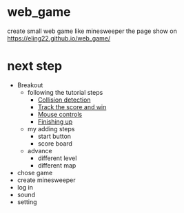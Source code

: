 # web_game
create small web game like minesweeper
the page show on https://eling22.github.io/web_game/
# next step
* Breakout
  * following the tutorial steps
    * [Collision detection](https://developer.mozilla.org/en-US/docs/Games/Workflows/2D_Breakout_game_pure_JavaScript/Collision_detection)
    * [Track the score and win](https://developer.mozilla.org/en-US/docs/Games/Workflows/2D_Breakout_game_pure_JavaScript/Track_the_score_and_win)
    * [Mouse controls](https://developer.mozilla.org/en-US/docs/Games/Workflows/2D_Breakout_game_pure_JavaScript/Mouse_controls)
    * [Finishing up](https://developer.mozilla.org/en-US/docs/Games/Workflows/2D_Breakout_game_pure_JavaScript/Finishing_up)
  * my adding steps
    * start button 
    * score board
  * advance
    * different level 
    * different map
* chose game
* create minesweeper
* log in
* sound
* setting
